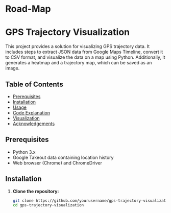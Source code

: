 # Road-Map

# GPS Trajectory Visualization

This project provides a solution for visualizing GPS trajectory data. It includes steps to extract JSON data from Google Maps Timeline, convert it to CSV format, and visualize the data on a map using Python. Additionally, it generates a heatmap and a trajectory map, which can be saved as an image.

## Table of Contents

- [Prerequisites](#prerequisites)
- [Installation](#installation)
- [Usage](#usage)
- [Code Explanation](#code-explanation)
- [Visualization](#visualization)
- [Acknowledgements](#acknowledgements)

## Prerequisites

- Python 3.x
- Google Takeout data containing location history
- Web browser (Chrome) and ChromeDriver

## Installation

1. **Clone the repository:**
   ```sh
   git clone https://github.com/yourusername/gps-trajectory-visualization.git
   cd gps-trajectory-visualization

